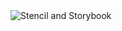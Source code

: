 <img src="https://blog.ionicframework.com/wp-content/uploads/2022/03/stencilSB-feature-image.png" alt="Stencil and Storybook" />
